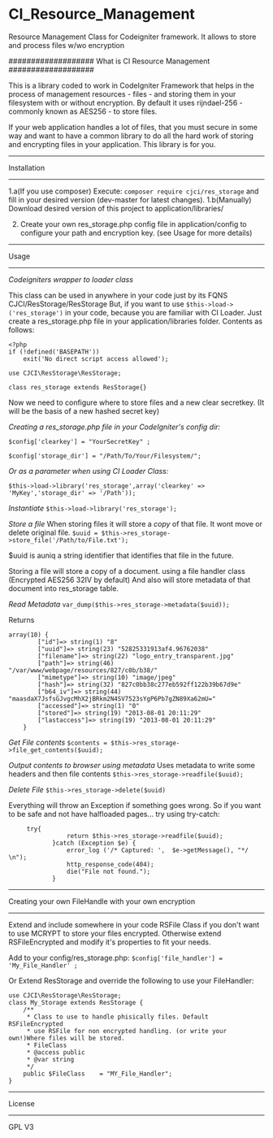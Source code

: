 CI_Resource_Management
======================

Resource Management Class for Codeigniter framework. It allows to store and 
process files w/wo encryption



###################
What is CI Resource Management
###################

This is a library coded to work in CodeIgniter Framework that helps in the
process of management resources - files - and storing them in your filesystem
with or without encryption. By default it uses rijndael-256 - commonly known
as AES256 - to store files.

If your web application handles a lot of files, that you must secure in some
way and want to have a common library to do all the hard work of storing and
encrypting files in your application. This library is for you.
 


************
Installation
************

1.a(If you use composer) Execute: `composer require cjci/res_storage` and fill in 
your desired version (dev-master for latest changes).
1.b(Manually) Download desired version of this project to application/libraries/

2. Create your own res_storage.php config file in application/config
   to configure your path and encryption key. (see Usage for more details)


************
Usage
************

*Codeigniters wrapper to loader class* 

This class can be used in anywhere in your code just by its FQNS CJCI/ResStorage/ResStorage
But, if you want to use `$this->load->('res_storage')` in your code, because you are familiar 
with CI Loader. Just create a res_storage.php file in your application/libraries folder. 
Contents as follows:
```
<?php
if (!defined('BASEPATH'))
    exit('No direct script access allowed');

use CJCI\ResStorage\ResStorage;

class res_storage extends ResStorage{}
```

Now we need to configure where to store files and a new clear secretkey. 
(It will be the basis of a 
new hashed secret key)

*Creating a res_storage.php file in your CodeIgniter's config dir:*
 
`$config['clearkey'] = "YourSecretKey" ;`  

`$config['storage_dir'] = "/Path/To/Your/Filesystem/";` 

*Or as a parameter when using CI Loader Class:*

`$this->load->library('res_storage',array('clearkey' => 'MyKey','storage_dir' => '/Path'));`

*Instantiate*
`$this->load->library('res_storage');`

*Store a file* 
When storing files it will store a *copy* of that file. 
It wont move or delete original file.
`$uuid = $this->res_storage->store_file('/Path/to/File.txt');`

$uuid is auniq a string identifier that identifies that file in the future.

Storing a file will store a copy of a document. using a file handler class 
(Encrypted AES256 32IV by default)
And also will store metadata of that document into res_storage table. 

*Read Metadata*
`var_dump($this->res_storage->metadata($uuid));`

Returns
```
array(10) { 
		["id"]=> string(1) "8" 
		["uuid"]=> string(23) "52825331913af4.96762038" 
		["filename"]=> string(22) "logo_entry_transparent.jpg" 
		["path"]=> string(46) "/var/www/webpage/resources/827/c0b/b38/" 
		["mimetype"]=> string(10) "image/jpeg" 
		["hash"]=> string(32) "827c0bb38c277eb592ff122b39b67d9e" 
		["b64_iv"]=> string(44) "maasdaX7JsfsGJvgcMhX2jBRkm2N4SV7523sYgP6Pb7gZN89Xa62mU=" 
		["accessed"]=> string(1) "0" 
		["stored"]=> string(19) "2013-08-01 20:11:29" 
		["lastaccess"]=> string(19) "2013-08-01 20:11:29" 
	}
```

*Get File contents*
`$contents = $this->res_storage->file_get_contents($uuid);`

*Output contents to browser using metadata*
Uses metadata to write some headers and then file contents
`$this->res_storage->readfile($uuid);`

*Delete File*
`$this->res_storage->delete($uuid)`

Everything will throw an Exception if something goes wrong.
So if you want to be safe and not have halfloaded pages... try using 
try-catch:

```
	 try{
                return $this->res_storage->readfile($uuid);
            }catch (Exception $e) {
                error_log ('/* Captured: ',  $e->getMessage(), "*/ \n");
                http_response_code(404);
                die("File not found.");
            }
```

************
Creating your own FileHandle with your own encryption
************

Extend and include somewhere in your code RSFile Class if you don't want to use 
MCRYPT to store your files encrypted.
Otherwise extend RSFileEncrypted and modify it's properties to fit your needs.

Add to your config/res_storage.php:
`$config['file_handler'] = 'My_File_Handler' ;`

Or Extend ResStorage and override the following to use your FileHandler:

```
use CJCI\ResStorage\ResStorage;
class My_Storage extends ResStorage {
	/**
     * Class to use to handle phisically files. Default RSFileEncrypted
	 * use RSFile for non encrypted handling. (or write your own!)Where files will be stored.
     * FileClass
     * @access public
     * @var string
     */
	public $FileClass    = "MY_File_Handler";
}
```



*******
License
*******

GPL V3


